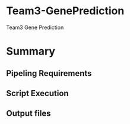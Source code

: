# Team3-GenePrediction
Team3 Gene Prediction

# Summary 

## Pipeling Requirements

## Script Execution

## Output files

